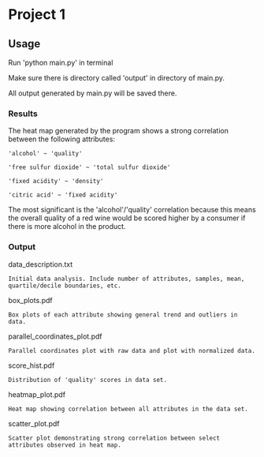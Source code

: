 # Project 1

## Usage
Run 'python main.py' in terminal

Make sure there is directory called 'output' in directory of main.py.

All output generated by main.py will be saved there.

### Results
The heat map generated by the program shows a strong correlation between the following attributes:

    'alcohol' ~ 'quality'
    
    'free sulfur dioxide' ~ 'total sulfur dioxide'
    
    'fixed acidity' ~ 'density'
    
    'citric acid' ~ 'fixed acidity'

The most significant is the 'alcohol'/'quality' correlation because this means the overall quality
of a red wine would be scored higher by a consumer if there is more alcohol in the product.

### Output
data_description.txt

    Initial data analysis. Include number of attributes, samples, mean, quartile/decile boundaries, etc.

box_plots.pdf

    Box plots of each attribute showing general trend and outliers in data.

parallel_coordinates_plot.pdf

    Parallel coordinates plot with raw data and plot with normalized data.

score_hist.pdf

    Distribution of 'quality' scores in data set.

heatmap_plot.pdf

    Heat map showing correlation between all attributes in the data set.

scatter_plot.pdf

    Scatter plot demonstrating strong correlation between select attributes observed in heat map.
